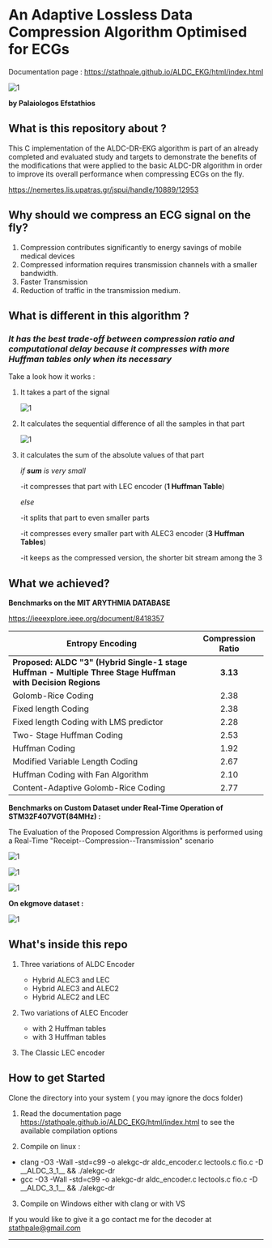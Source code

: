 # An Adaptive Lossless Data Compression Algorithm Optimised for ECGs

Documentation page : https://stathpale.github.io/ALDC_EKG/html/index.html

![1](./docs/html/png/0.PNG)



**by Palaiologos Efstathios**

## What is this repository about ?

This C implementation of the ALDC-DR-EKG algorithm is part of an already completed and evaluated study and targets to demonstrate the benefits of the modifications that were applied to the basic ALDC-DR algorithm in order to improve its overall performance when compressing ECGs on the fly.

https://nemertes.lis.upatras.gr/jspui/handle/10889/12953

## Why should we compress an ECG signal on the fly?

1. Compression contributes significantly to energy savings of mobile medical devices
2. Compressed information requires transmission channels with a smaller bandwidth.
3. Faster Transmission
4. Reduction of traffic in the transmission medium.

## What is different in this algorithm ?

### *It has the best trade-off  between compression ratio and computational delay because it compresses with more Huffman tables only when its necessary*

Take a look how it works :

1. It takes  a part of the signal  

   ![1](./docs/html/png/aldc1.PNG)

2. It calculates the sequential difference of all the samples in that part  

   ![1](./docs/html/png/aldc2.PNG)

3. it calculates the sum of the absolute values of that part  

   *if **sum** is very small* 

     -it compresses that part with LEC encoder  (**1 Huffman Table**) 

   *else*

     -it splits that part to even smaller parts

     -it compresses every smaller part with ALEC3 encoder (**3 Huffman Tables**) 

     -it keeps as the compressed version, the shorter bit stream among the 3

   

   

## What we achieved?

**Benchmarks on the MIT ARYTHMIA DATABASE**

https://ieeexplore.ieee.org/document/8418357

| Entropy Encoding                                             | Compression Ratio |
| ------------------------------------------------------------ | :---------------: |
| **Proposed: ALDC "3" (Hybrid Single-1 stage Huffman - Multiple Three Stage Huffman with Decision Regions** |     **3.13**      |
| Golomb-Rice Coding                                           |       2.38        |
| Fixed length Coding                                          |       2.38        |
| Fixed length  Coding with LMS predictor                      |       2.28        |
| Two- Stage Huffman Coding                                    |       2.53        |
| Huffman Coding                                               |       1.92        |
| Modified Variable Length Coding                              |       2.67        |
| Huffman Coding with Fan Algorithm                            |       2.10        |
| Content-Adaptive Golomb-Rice Coding                          |       2.77        |



**Benchmarks on Custom Dataset under Real-Time Operation of STM32F407VGT(84MHz) :**

The Evaluation of the Proposed Compression Algorithms  is performed using a Real-Time "Receipt--Compression--Transmission" scenario



![1](./docs/html/png/1.PNG)

![1](./docs/html/png/2.PNG)

![1](./docs/html/png/3.PNG)

**On  ekgmove dataset  :**

![1](./docs/html/png/4.PNG)

## What's  inside  this repo

1. Three variations of ALDC Encoder 
   - Hybrid ALEC3 and LEC
   - Hybrid ALEC3 and ALEC2
   - Hybrid ALEC2 and LEC

2. Two variations of  ALEC Encoder 
   - with 2 Huffman tables
   - with 3 Huffman tables

3. The Classic LEC encoder

## How to get Started 

 Clone the directory into your system ( you may ignore the docs folder)

1.  Read the documentation page https://stathpale.github.io/ALDC_EKG/html/index.html to see the available compilation options

2.  Compile on linux   : 

   - clang -O3 -Wall -std=c99 -o alekgc-dr aldc_encoder.c lectools.c fio.c -D \_\_ALDC\_3\_1\_\_ && ./alekgc-dr  
   - gcc -O3 -Wall -std=c99 -o alekgc-dr aldc_encoder.c lectools.c fio.c -D \_\_ALDC\_3\_1\_\_ && 	./alekgc-dr 

3. Compile on Windows either with clang or with VS

   

If you would like to give it a go contact me for the decoder at stathpale@gmail.com

****


